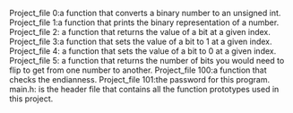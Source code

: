 Project_file 0:a function that converts a binary number to an unsigned int.
Project_file 1:a function that prints the binary representation of a number.
Project_file 2: a function that returns the value of a bit at a given index.
Project_file 3:a function that sets the value of a bit to 1 at a given index.
Project_file 4: a function that sets the value of a bit to 0 at a given index.
Project_file 5: a function that returns the number of bits you would need to flip to get from one number to another.
Project_file 100:a function that checks the endianness.
Project_file 101:the password for this program.
main.h: is the header file that contains all the function prototypes used in this project.
